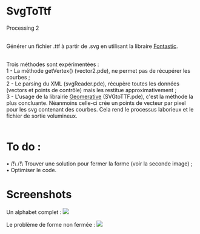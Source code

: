 SvgToTtf
========

Processing 2<br/><br/>

Générer un fichier .ttf à partir de .svg en utilisant la libraire <a href="http://code.andreaskoller.com/libraries/fontastic/" target="_blank">Fontastic</a>.<br/><br/>

Trois méthodes sont expérimentées : <br/>
1 - La méthode getVertex() (vector2.pde), ne permet pas de récupérer les courbes ;<br/>
2 - Le parsing du XML (svgReader.pde), récupère toutes les données (vectors et points de contrôle) mais les restitue   approximativement ;<br/>
3 - L'usage de la librairie <a href="http://www.ricardmarxer.com/geomerative/" target="_blank">Geomerative</a> (SVGtoTTF.pde), c'est la méthode la plus concluante. Néanmoins celle-ci crée un points de vecteur par pixel pour les svg contenant des courbes. Cela rend le processus laborieux et le fichier de sortie volumineux.<br/><br/>
  
To do :
=======
• /!\ /!\ Trouver une solution pour fermer la forme (voir la seconde image) ;<br/>
• Optimiser le code.


Screenshots
===========

Un alphabet complet :
<img src="https://github.com/EtienneOz/SvgToTtf/blob/master/Fontes/BasicFract-V1/bin/screenshot.png?raw=true"/>

Le problème de forme non fermée :
<img src="https://github.com/EtienneOz/SvgToTtf/blob/master/Fontes/geomeratest2/bin/screenshot.png?raw=true"/>
